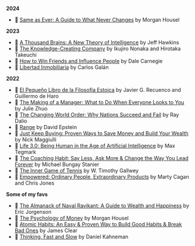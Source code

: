 **2024**
- 📗 [Same as Ever: A Guide to What Never Changes](https://www.goodreads.com/book/show/125116554-same-as-ever) by Morgan Housel

**2023**

- 📗 [A Thousand Brains: A New Theory of Intelligence](https://www.goodreads.com/book/show/54503521-a-thousand-brains?ref=nav_sb_ss_1_14) by Jeff Hawkins
- 📗 [The Knowledge-Creating Company](https://www.goodreads.com/en/book/show/619723) by Ikujiro Nonaka and Hirotaka Takeuchi
- 📗 [How to Win Friends and Influence People](https://www.goodreads.com/book/show/4865.How_to_Win_Friends_and_Influence_People?ref=nav_sb_ss_1_8) by Dale Carnegie
- 📗 [Libertad Inmobiliaria](https://www.goodreads.com/book/show/63365244-libertad-inmobiliaria?from_search=true&from_srp=true&qid=njAiLsGNyn&rank=1) by Carlos Galán

**2022**

- 📗 [El Pequeño Libro de la Filosofía Estoica](https://www.amazon.es/El-peque%C3%B1o-libro-filosof%C3%ADa-estoica/dp/8413441684/ref=sr_1_1?crid=LTT5J1EZ6R7E&keywords=el+peque%C3%B1o+libro+del+estoicismo) by Javier G. Recuenco and Guillermo de Haro
- 📗 [The Making of a Manager: What to Do When Everyone Looks to You](https://www.goodreads.com/book/show/38821039-the-making-of-a-manager) by Julie Zhuo
- 📗 [The Changing World Order: Why Nations Succeed and Fail](https://www.goodreads.com/book/show/52962238-the-changing-world-order) by Ray Dalio
- 📗 [Range](https://www.goodreads.com/book/show/41795733-range) by David Epstein
- 📗 [Just Keep Buying: Proven Ways to Save Money and Build Your Wealth](https://www.goodreads.com/book/show/59046778-just-keep-buying) by Nick Maggiulli
- 📗 [Life 3.0: Being Human in the Age of Artificial Intelligence](https://www.goodreads.com/book/show/34272565-life-3-0) by Max Tegmark
- 📗 [The Coaching Habit: Say Less, Ask More & Change the Way You Lead Forever](https://www.goodreads.com/book/show/29342515-the-coaching-habit) by Michael Bungay Stanier
- 📗 [The Inner Game of Tennis](https://www.goodreads.com/book/show/905.The_Inner_Game_of_Tennis) by W. Timothy Gallwey
- 📗 [Empowered: Ordinary People, Extraordinary Products](https://www.goodreads.com/book/show/53481975-empowered) by Marty Cagan and Chris Jones

**Some of my favs**

- 📗 [The Almanack of Naval Ravikant: A Guide to Wealth and Happiness](https://www.goodreads.com/book/show/54898389-the-almanack-of-naval-ravikant?ref=nav_sb_ss_1_10) by Eric Jorgenson
- 📗 [The Psychology of Money](https://www.goodreads.com/book/show/41881472-the-psychology-of-money?ref=nav_sb_ss_1_8) by Morgan Housel
- 📗 [Atomic Habits: An Easy & Proven Way to Build Good Habits & Break Bad Ones](https://www.goodreads.com/book/show/40121378-atomic-habits?ref=nav_sb_ss_1_13) by James Clear
- 📗 [Thinking, Fast and Slow](https://www.goodreads.com/book/show/11468377-thinking-fast-and-slow?ref=nav_sb_ss_1_11) by Daniel Kahneman
